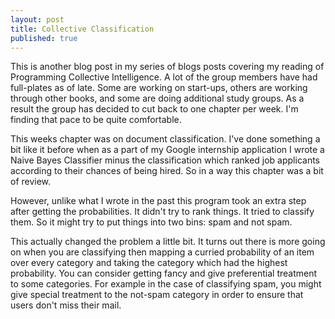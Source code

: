 ```yaml
---
layout: post
title: Collective Classification
published: true
---
```

This is another blog post in my series of blogs posts covering my reading of Programming Collective Intelligence. A lot of the group members have had full-plates as of late. Some are working on start-ups, others are working through other books, and some are doing additional study groups. As a result the group has decided to cut back to one chapter per week. I'm finding that pace to be quite comfortable.

This weeks chapter was on document classification. I've done something a bit like it before when as a part of my Google internship application I wrote a Naive Bayes Classifier minus the classification which ranked job applicants according to their chances of being hired. So in a way this chapter was a bit of review.

However, unlike what I wrote in the past this program took an extra step after getting the probabilities. It didn't try to rank things. It tried to classify them. So it might try to put things into two bins: spam and not spam.

This actually changed the problem a little bit. It turns out there is more going on when you are classifying then mapping a curried probability of an item over every category and taking the category which had the highest probability. You can consider getting fancy and give preferential treatment to some categories. For example in the case of classifying spam, you might give special treatment to the not-spam category in order to ensure that users don't miss their mail.